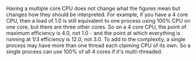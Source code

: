Having a multiple core CPU does not change what the figures mean but changes how they should be interpreted. For example, if you have a 4 core CPU, then a load of 1.0 is still equivalent to one process using 100% CPU on one core, but there are three other cores. So on a 4 core CPU, the point of maximum efficiency is 4.0, not 1.0 - and the point at which everything is running at 1/3 efficiency is 12.0, not 3.0. To add to the complexity, a single process may have more than one thread each claiming CPU of its own. So a single process can use 100% of all 4 cores if it's multi-threaded.